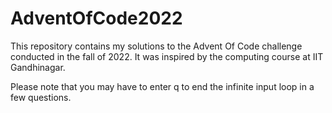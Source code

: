 # AdventOfCode2022
This repository contains my solutions to the Advent Of Code challenge conducted in the fall of 2022. It was inspired by the computing course at IIT Gandhinagar.

Please note that you may have to enter q to end the infinite input loop in a few questions.
